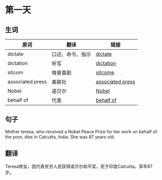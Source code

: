 # 第一天

## 生词

|原词|翻译|链接|
|---|----|---|
|dictate|口述、命令、指示|[dictate](https://fanyi.baidu.com/?aldtype=16047#en/zh/dictate)|
|dictation|听写|[dictation](https://fanyi.baidu.com/?aldtype=16047#en/zh/dictation)|
|sitcom|情景喜剧|[sitcome](https://fanyi.baidu.com/?aldtype=16047#en/zh/sitcom)|
|associated press|美联社|[associated press](https://fanyi.baidu.com/#en/zh/associated%20press)|
|Nobel|诺贝尔|[Nobel](https://fanyi.baidu.com/#en/zh/Nobel)|
|behalf of|代表|[behalf of](https://fanyi.baidu.com/#en/zh/behalf%20on)|

## 句子

Mother teresa, who received a Nobel Peace Prize for her work on behalf of the poor, dies in Calcutta, India. She was 87 years old.

## 翻译

Teresa修女，因代表贫穷人民获得诺贝尔和平奖，死于印度Calcutta。享年87岁。